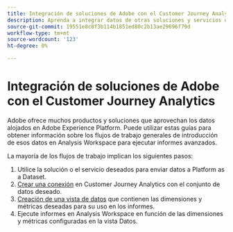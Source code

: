 ```yaml
---
title: Integración de soluciones de Adobe con el Customer Journey Analytics
description: Aprenda a integrar datos de otras soluciones y servicios de Adobe.
source-git-commit: 19551e8c8f3b114b1851ed80c2b13ae29696f79d
workflow-type: tm+mt
source-wordcount: '123'
ht-degree: 0%

---
```



# Integración de soluciones de Adobe con el Customer Journey Analytics

Adobe ofrece muchos productos y soluciones que aprovechan los datos alojados en Adobe Experience Platform. Puede utilizar estas guías para obtener información sobre los flujos de trabajo generales de introducción de esos datos en Analysis Workspace para ejecutar informes avanzados.

La mayoría de los flujos de trabajo implican los siguientes pasos:

1. Utilice la solución o el servicio deseados para enviar datos a Platform as a Dataset.
2. [Crear una conexión](/help/connections/create-connection.md) en Customer Journey Analytics con el conjunto de datos deseado.
3. [Creación de una vista de datos](/help/data-views/create-dataview.md) que contienen las dimensiones y métricas deseadas para su uso en los informes.
4. Ejecute informes en Analysis Workspace en función de las dimensiones y métricas configuradas en la vista Datos.
